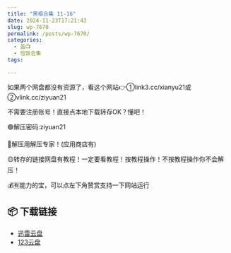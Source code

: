 ```yaml
---
title: "黑框合集 11-16"
date: 2024-11-23T17:21:43
slug: wp-7670
permalink: /posts/wp-7670/
categories:
  - 盖📺
  - 恰饭合集
tags:

---
```


如果两个网盘都没有资源了，看这个网站👉①link3.cc/xianyu21或②vlink.cc/ziyuan21

不需要注册账号！直接点本地下载转存OK？懂吧！

🟢解压密码:ziyuan21

🔵解压用解压专家！(应用商店有)

🟡转存的链接网盘有教程！一定要看教程！按教程操作！不按教程操作你不会解压！

💰🈶能力的宝，可以点左下角赞赏支持一下网站运行

## 📦 下载链接
- [迅雷云盘](https://blziyuan21.com/pay-download/7670?key=39910bc512&down_id=0)
- [123云盘](https://blziyuan21.com/pay-download/7670?key=39910bc512&down_id=1)

